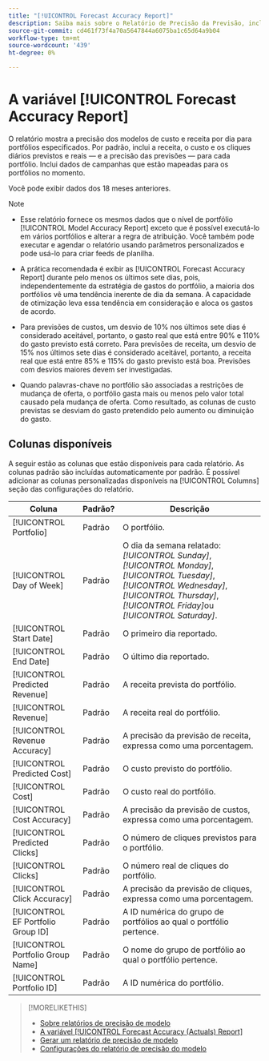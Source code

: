 ```yaml
---
title: "[!UICONTROL Forecast Accuracy Report]"
description: Saiba mais sobre o Relatório de Precisão da Previsão, incluindo as colunas de dados.
source-git-commit: cd461f73f4a70a5647844a6075ba1c65d64a9b04
workflow-type: tm+mt
source-wordcount: '439'
ht-degree: 0%

---
```


# A variável [!UICONTROL Forecast Accuracy Report]

O relatório mostra a precisão dos modelos de custo e receita por dia para portfólios especificados. Por padrão, inclui a receita, o custo e os cliques diários previstos e reais — e a precisão das previsões — para cada portfólio. Inclui dados de campanhas que estão mapeadas para os portfólios no momento.

Você pode exibir dados dos 18 meses anteriores.

>[!NOTE]
>
>* Esse relatório fornece os mesmos dados que o nível de portfólio [!UICONTROL Model Accuracy Report] exceto que é possível executá-lo em vários portfólios e alterar a regra de atribuição. Você também pode executar e agendar o relatório usando parâmetros personalizados e pode usá-lo para criar feeds de planilha.
>
>* A prática recomendada é exibir as [!UICONTROL Forecast Accuracy Report] durante pelo menos os últimos sete dias, pois, independentemente da estratégia de gastos do portfólio, a maioria dos portfólios vê uma tendência inerente de dia da semana. A capacidade de otimização leva essa tendência em consideração e aloca os gastos de acordo.
>
>* Para previsões de custos, um desvio de 10% nos últimos sete dias é considerado aceitável, portanto, o gasto real que está entre 90% e 110% do gasto previsto está correto. Para previsões de receita, um desvio de 15% nos últimos sete dias é considerado aceitável, portanto, a receita real que está entre 85% e 115% do gasto previsto está boa. Previsões com desvios maiores devem ser investigadas.
>
>* Quando palavras-chave no portfólio são associadas a restrições de mudança de oferta, o portfólio gasta mais ou menos pelo valor total causado pela mudança de oferta. Como resultado, as colunas de custo previstas se desviam do gasto pretendido pelo aumento ou diminuição do gasto.


## Colunas disponíveis

A seguir estão as colunas que estão disponíveis para cada relatório. As colunas padrão são incluídas automaticamente por padrão. É possível adicionar as colunas personalizadas disponíveis na [!UICONTROL Columns] seção das configurações do relatório.

| Coluna | Padrão? | Descrição |
|----|----|----|
| [!UICONTROL Portfolio] | Padrão | O portfólio. |
| [!UICONTROL Day of Week] | Padrão | O dia da semana relatado: <i>[!UICONTROL Sunday]</i>, <i>[!UICONTROL Monday]</i>, <i>[!UICONTROL Tuesday]</i>, <i>[!UICONTROL Wednesday]</i>, <i>[!UICONTROL Thursday]</i>, <i>[!UICONTROL Friday]</i>ou <i>[!UICONTROL Saturday]</i>. |
| [!UICONTROL Start Date] | Padrão | O primeiro dia reportado. |
| [!UICONTROL End Date] | Padrão | O último dia reportado. |
| [!UICONTROL Predicted Revenue] | Padrão | A receita prevista do portfólio. |
| [!UICONTROL Revenue] | Padrão | A receita real do portfólio. |
| [!UICONTROL Revenue Accuracy] | Padrão | A precisão da previsão de receita, expressa como uma porcentagem. |
| [!UICONTROL Predicted Cost] | Padrão | O custo previsto do portfólio. |
| [!UICONTROL Cost] | Padrão | O custo real do portfólio. |
| [!UICONTROL Cost Accuracy] | Padrão | A precisão da previsão de custos, expressa como uma porcentagem. |
| [!UICONTROL Predicted Clicks] | Padrão | O número de cliques previstos para o portfólio. |
| [!UICONTROL Clicks] | Padrão | O número real de cliques do portfólio. |
| [!UICONTROL Click Accuracy] | Padrão | A precisão da previsão de cliques, expressa como uma porcentagem. |
| [!UICONTROL EF Portfolio Group ID] | Padrão | A ID numérica do grupo de portfólios ao qual o portfólio pertence. |
| [!UICONTROL Portfolio Group Name] | Padrão | O nome do grupo de portfólio ao qual o portfólio pertence. |
| [!UICONTROL Portfolio ID] | Padrão | A ID numérica do portfólio. |

<table style="table-layout:auto">

>[!MORELIKETHIS]
>
>* [Sobre relatórios de precisão de modelo](/help/search-social-commerce/reports/management/model-accuracy/model-accuracy-report-about.md)
>* [A variável [!UICONTROL Forecast Accuracy (Actuals) Report]](forecast-accuracy-actuals-report.md)
>* [Gerar um relatório de precisão de modelo](model-accuracy-report-generate.md)
>* [Configurações do relatório de precisão do modelo](/help/search-social-commerce/reports/management/model-accuracy/model-accuracy-report-settings.md)

